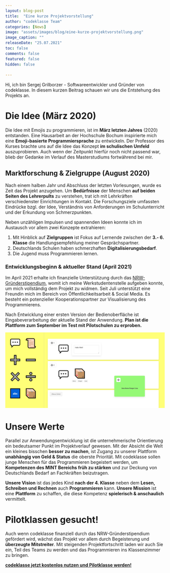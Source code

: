 ```yaml
---
layout: blog-post
title:  "Eine kurze Projektvorstellung"
author: "codeklasse Team"
categories: [News]
image: "assets/images/blog/eine-kurze-projektvorstellung.png"
image_caption: ""
releaseDate: "25.07.2021"
toc: false
comments: false
featured: false
hidden: false

---
```

<!-- Kontaktsektion unter dem Post einbauen & mit optionalen Parameter freischalten -->
Hi, ich bin Sergej Grilborzer - Softwareentwickler und Gründer von codeklasse.
In diesem kurzen Beitrag schauen wir uns die Entstehung des Projekts an.
<!--more-->
<!-- Achtung! Wenn der Titel umbenannt werden sollte,
muss der Titel auch im about template umbenannt werden,
da Projektbezogene Posts dort nach Namen gefiltert werden -->

# Die Idee (März 2020)
Die Idee mit Emojis zu programmieren, ist im **März letzten Jahres** (2020) entstanden.
Eine Hausarbeit an der Hochschule Bochum inspirierte mich eine **Emoji-basierte Programmiersprache** zu entwickeln.
Der Professor des Kurses brachte uns auf die Idee das Konzept **im schulischen Umfeld** auszuprobieren.
Auch wenn der Zeitpunkt hierfür noch nicht passend war, blieb der Gedanke im Verlauf des Masterstudiums fortwährend bei mir.

## Marktforschung & Zielgruppe (August 2020)
Nach einem halben Jahr und Abschluss der letzten Vorlesungen, wurde es Zeit das Projekt anzugehen. 
Um **Bedürfnisse** der Menschen **auf beiden Seiten des Lehrerpults** zu verstehen, trat ich mit Lehrkräften verschiedenster Einrichtungen in Kontakt.
Die Forschungsziele umfassten Eindrücke bzgl. der Idee, Verständnis von Anforderungen im Schulunterricht und der Erkundung von Schmerzpunkten.

Neben unzähligen Impulsen und spannenden Ideen konnte ich im Austausch vor allem zwei Konzepte extrahieren:
1. Mit Hinblick auf **Zielgruppen** ist Fokus auf Lernende zwischen der **3.- 6. Klasse** die Handlungsempfehlung meiner Gesprächspartner.
2. Deutschlands Schulen haben schmerzhaften **Digitalisierungsbedarf**.
3. Die Jugend muss Programmieren lernen.

### Entwicklungsbeginn & aktueller Stand (April 2021)
Im April 2021 erhalte ich finanzielle Unterstützung durch das <a href="https://www.gruenderstipendium.nrw/gruenden" target="_blank">NRW-Gründerstipendium</a>, womit ich meine Werkstudentenstelle aufgeben konnte, um mich vollständig dem Projekt zu widmen.
Seit Juli unterstützt eine Freundin mich im Bereich von Öffentlichkeitsarbeit & Social Media.
Es besteht ein potenzieller Kooperationspartner zur Visualisierung des Programmierens.

Nach Entwicklung einer ersten Version der Bedienoberfläche ist Eingabeverarbeitung der aktuelle Stand der Anwendung.
**Plan ist die Plattform zum September im Test mit Pilotschulen zu erproben.**

![Erste Version der Bedienoberfläche von codeklasse](/assets/images/blog/eine-kurze-projektvorstellung-codeklasse-oberflaeche.png)

# Unsere Werte
Parallel zur Anwendungsentwicklung ist die unternehmerische Orientierung ein bedeutsamer Punkt im Projektverlauf gewesen. 
Mit der Absicht die Welt ein kleines bisschen **besser zu machen**, ist Zugang zu unserer Plattform **unabhängig von Geld & Status** die oberste Priorität.
Mit codeklasse sollen junge Menschen für das Programmieren begeistert werden, um **Kompetenzen des MINT Bereichs früh zu stärken** und zur Deckung von Deutschlands Bedarf an Fachkräften beizutragen.

**Unsere Vision** ist das jedes Kind **nach der 4. Klasse** neben dem **Lesen, Schreiben und Rechnen** auch **Programmieren** kann. 
**Unsere Mission** ist eine **Plattform** zu schaffen, die diese Kompetenz **spielerisch & anschaulich** vermittelt.

# Pilotklassen gesucht!
Auch wenn codeklasse finanziell durch das NRW-Gründerstipendium gefördert wird, wächst das Projekt vor allem durch Begeisterung und **überzeugte Mitstreiter**.
Mit steigenden Projektfortschritt laden wir auch Sie ein, Teil des Teams zu werden und das Programmieren ins Klassenzimmer zu bringen.

**<a href="mailto:sergej@codeklasse.de?subject=codeklasse%20testen">codeklasse jetzt kostenlos nutzen und Pilotklasse werden!</a>**